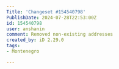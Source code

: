 ```yaml
---
Title: 'Changeset #154540798'
PublishDate: 2024-07-28T22:53:00Z
id: 154540798
user: anshanin
comment: Removed non-existing addresses
created_by: iD 2.29.0
tags:
- Montenegro

---
```

